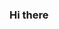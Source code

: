 ### Hi there

<!--
# Notable projects


<table>
    <tr>
        <td width="20%">
            <img src="https://raw.githubusercontent.com/volodinroman/volodinroman/master/images/spm.jpg" alt="Spider-Man: Into the Spider-Verse"><br/>
        </td>
        <td width="20%">
            <img src="https://raw.githubusercontent.com/volodinroman/volodinroman/master/images/otm.jpg" alt="Over The Moon"><br/>
        </td>
        <td width="20%">
            <img src="https://raw.githubusercontent.com/volodinroman/volodinroman/master/images/mln.jpg" alt="Mulan 2020"><br/>
        </td>
        <td width="20%">
            <img src="https://raw.githubusercontent.com/volodinroman/volodinroman/master/images/ab2.jpg" alt="Angry Birds 2"><br/>
        </td>
        <td width="20%">
            <img src="https://raw.githubusercontent.com/volodinroman/volodinroman/master/images/wot.jpg" alt="World of Tanks"><br/>
        </td>
    </tr>
</table>
-->
